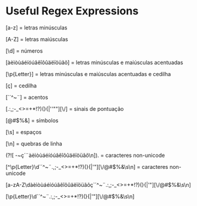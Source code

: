 # Useful Regex Expressions

[a-z] = letras minúsculas

[A-Z] = letras maiúsculas

[\d] = números

[àèìòùáéíóúâêîôûäëïöüãõ] = letras minúsculas e maiúsculas acentuadas

[\p{Letter}] = letras minúsculas e maiúsculas acentuadas e cedilha

[ç] = cedilha

[`´^~¨] = acentos

[.:,;\-_<>=+*!?)(}{|''""\][\\/] = sinais de pontuação

[@#$%&] = símbolos

[\s] = espaços

[\n] = quebras de linha

(?![ -~ç´¨àèìòùáéíóúâêîôûäëïöüãõ\n]). = caracteres non-unicode

[^\p{Letter}\d`´^~¨.,;\-_<>=+*!?)(}{|'"\][\\/@#$%&\s\n] = caracteres non-unicode

[a-zA-Z\dàèìòùáéíóúâêîôûäëïöüãõç`´^~¨.:,;\-_<>=+*!?)(}{|'"\][\\/@#$%&\s\n]

[\p{Letter}\d`´^~¨.:,;\-_<>=+*!?)(}{|'"\][\\/@#$%&\s\n]
